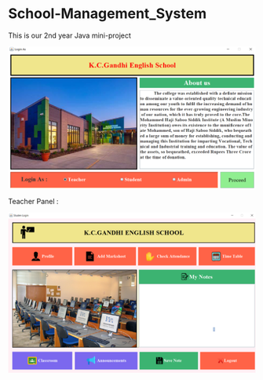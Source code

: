 # School-Management_System
This is our 2nd year Java mini-project

![alt text](https://github.com/Saifalicoder/School-Management_System/blob/main/WinBuilder/src/GuiSwing2/Imgs/FirstPage%20(3).png)

Teacher Panel :

![alt text](https://github.com/Saifalicoder/School-Management_System/blob/main/WinBuilder/src/GuiSwing2/Imgs/TeacherLogin.png)
